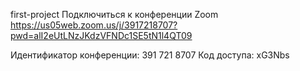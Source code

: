 first-project
Подключиться к конференции Zoom
https://us05web.zoom.us/j/3917218707?pwd=alI2eUtLNzJKdzVFNDc1SE5tN1l4QT09

Идентификатор конференции: 391 721 8707
Код доступа: xG3Nbs
